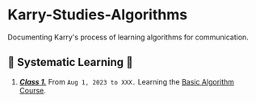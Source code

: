 # Karry-Studies-Algorithms
Documenting Karry's process of learning algorithms for communication.

## 📖 Systematic Learning 📖

1. *<u>**Class 1.**</u>*  From `Aug 1, 2023 to XXX.` Learning the [Basic Algorithm Course](https://www.acwing.com/activity/content/punch_the_clock/11/).
